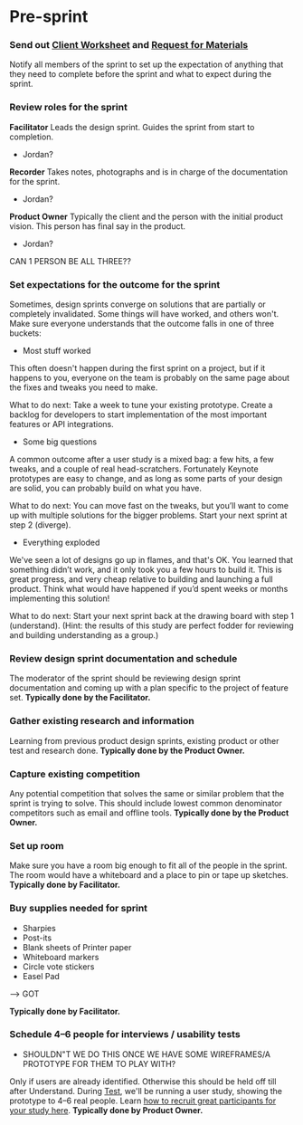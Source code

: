 # Pre-sprint

### Send out [Client Worksheet](Materials/Pre-Sprint_Client_Worksheet.md) and [Request for Materials](Materials/Pre-Sprint_Request_for_Materials.md)

Notify all members of the sprint to set up the expectation of anything that they
need to complete before the sprint and what to expect during the sprint.

### Review roles for the sprint

**Facilitator** Leads the design sprint. Guides the sprint from start to
completion.
- Jordan?

**Recorder** Takes notes, photographs and is in charge of the documentation for
the sprint.
- Jordan?

**Product Owner** Typically the client and the person with the initial product vision. 
This person has final say in the product.
- Jordan?

CAN 1 PERSON BE ALL THREE??

### Set expectations for the outcome for the sprint

Sometimes, design sprints converge on solutions that are
partially or completely invalidated.
Some things will have worked, and others won't.
Make sure everyone understands that the outcome
falls in one of three buckets:

- Most stuff worked

This often doesn't happen during the first sprint on a project,
but if it happens to you,
everyone on the team is probably on the same page about the fixes and
tweaks you need to make.

What to do next: Take a week to tune your existing prototype. Create a backlog
for developers to start implementation of the most important features or API
integrations.

- Some big questions

A common outcome after a user study is a mixed bag: a few hits, a few
tweaks, and a couple of real head-scratchers. Fortunately Keynote prototypes are
easy to change, and as long as some parts of your design are solid, you can
probably build on what you have.

What to do next: You can move fast on the tweaks, but you’ll want to come up
with multiple solutions for the bigger problems. Start your next sprint at step
2 (diverge).

- Everything exploded

We've seen a lot of designs go up in flames, and that's OK. You learned that
something didn’t work, and it only took you a few hours to build it.
This is great progress, and very cheap relative to building 
and launching a full product.
Think what would have happened if you’d spent weeks or
months implementing this solution!

What to do next: Start your next sprint back at the drawing board with step 1 (understand). (Hint: the results of this study are perfect fodder for reviewing and building understanding as a group.)

### Review design sprint documentation and schedule

The moderator of the sprint should be reviewing design sprint documentation and
coming up with a plan specific to the project of feature set. **Typically done by the Facilitator.**


### Gather existing research and information

Learning from previous product design sprints, existing product or other test
and research done. **Typically done by the Product Owner.**

### Capture existing competition

Any potential competition that solves the same or similar problem that the
sprint is trying to solve. This should include lowest common denominator
competitors such as email and offline tools. **Typically done by the Product Owner.**

### Set up room

Make sure you have a room big enough to fit all of the people in the sprint. The
room would have a whiteboard and a place to pin or tape up sketches. **Typically done by Facilitator.**

### Buy supplies needed for sprint

* Sharpies
* Post-its
* Blank sheets of Printer paper
* Whiteboard markers
* Circle vote stickers
* Easel Pad

--> GOT
 
**Typically done by Facilitator.**

### Schedule 4–6 people for interviews / usability tests

- SHOULDN"T WE DO THIS ONCE WE HAVE SOME WIREFRAMES/A PROTOTYPE FOR THEM TO PLAY WITH?

Only if users are already identified. Otherwise this should be held off till
after Understand. During [Test](../5-Test), we'll be running a user study, showing the
prototype to 4–6 real people. Learn [how to recruit great participants for your study
here](http://www.designstaff.org/articles/recruiting-how-to-find-great-participants-for-your-user-study-2012-02-22.html).
**Typically done by Product Owner.**
